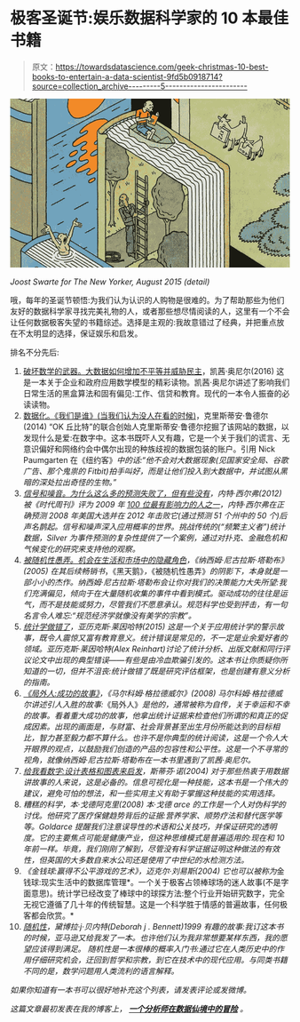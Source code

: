 # 极客圣诞节:娱乐数据科学家的 10 本最佳书籍

> 原文：<https://towardsdatascience.com/geek-christmas-10-best-books-to-entertain-a-data-scientist-9fd5b0918714?source=collection_archive---------5----------------------->

![](img/1b2f8fa5ed563623689f05cea7d67cbb.png)

*Joost Swarte for The New Yorker, August 2015 (detail)*

哦，每年的圣诞节顿悟:为我们认为认识的人购物是很难的。为了帮助那些为他们友好的数据科学家寻找完美礼物的人，或者那些想尽情阅读的人，这里有一个不会让任何数据极客失望的书籍综述。选择是主观的:我故意错过了经典，并把重点放在不太明显的选择，保证娱乐和启发。

排名不分先后:

1.  [破坏数学的武器。大数据如何增加不平等并威胁民主](https://weaponsofmathdestructionbook.com/)，凯茜·奥尼尔(2016)
    这是一本关于企业和政府应用数学模型的精彩读物。凯茜·奥尼尔讲述了影响我们日常生活的黑盒算法和固有偏见:工作、信贷和教育。现代的一本令人振奋的必读读物。
2.  [数据化。《我们是谁》(当我们认为没人在看的时候)](http://dataclysm.org/)，克里斯蒂安·鲁德尔(2014)
    “OK 丘比特”的联合创始人克里斯蒂安·鲁德尔挖掘了该网站的数据，以发现什么是爱:在数字中。这本书既吓人又有趣，它是一个关于我们的谎言、无意识偏好和网络约会中偶尔出现的种族歧视的数据包装的账户。引用 Nick Paumgarten 在《纽约客》*中的话:“他不会对大数据现象(见国家安全局、谷歌广告、那个鬼祟的 Fitbit)拍手叫好，而是让他们投入到大数据中，并试图从黑暗的深处拉出奇怪的生物。”*
3.  *[信号和噪音。为什么这么多的预测失败了，但有些没有](https://www.amazon.com/Signal-Noise-Many-Predictions-Fail-but/dp/0143125087)，内特·西尔弗(2012)
    被《时代周刊》评为 2009 年 [100 位最有影响力的人之一](http://content.time.com/time/specials/packages/completelist/0,29569,1894410,00.html)，内特·西尔弗在正确预测 2008 年美国大选并在 2012 年击败它(通过预测 51 个州中的 50 个)后声名鹊起。*信号和噪声*深入应用概率的世界。挑战传统的(“频繁主义者”)统计数据，Silver 为事件预测的复杂性提供了一个案例，通过对扑克、金融危机和气候变化的研究来支持他的观察。*
4.  *[被随机性愚弄。机会在生活和市场中的隐藏角色](https://www.amazon.com/Fooled-Randomness-Hidden-Markets-Incerto/dp/0812975219)，《纳西姆·尼古拉斯·塔勒布》(2005)
    在其后续畅销书*，《黑天鹅》*，*《被随机性愚弄》*的阴影下，本身就是一部小小的杰作。纳西姆·尼古拉斯·塔勒布会让你对我们的决策能力大失所望:我们充满偏见，倾向于在大量随机收集的事件中看到模式。驱动成功的往往是运气，而不是技能或努力，尽管我们不愿意承认。规范科学也受到抨击，有一句名言令人难忘:“规范经济学就像没有美学的宗教”。*
5.  *[统计学做错了](https://www.statisticsdonewrong.com/)，亚历克斯·莱因哈特(2015)
    这是一个关于应用统计学的警示故事，既令人震惊又富有教育意义。统计错误是常见的，不一定是业余爱好者的领域。亚历克斯·莱因哈特(Alex Reinhart)讨论了统计分析、出版文献和同行评议论文中出现的典型错误——有些是由冷血欺骗引发的。这本书让你质疑你所知道的一切，但并不沮丧:*统计做错了*既是研究评估框架，也是创建有意义分析的指南。*
6.  *[《局外人:成功的故事》](https://www.amazon.com/Outliers-Story-Success-Malcolm-Gladwell/dp/0316017930)，《马尔科姆·格拉德威尔》(2008)
    马尔科姆·格拉德威尔讲述引人入胜的故事:*《局外人》*是他的，通常被称为自传，关于幸运和不幸的故事。看着重大成功的故事，他拿出统计证据来检查他们所谓的和真正的促成因素。出现的画面是，与财富、社会背景甚至出生月份所能达到的目标相比，智力甚至毅力都不算什么。也许不是你典型的统计阅读，这是一个令人大开眼界的观点，以鼓励我们创造的产品的包容性和公平性。这是一个不寻常的视角，就像纳西姆·尼古拉斯·塔勒布在一本书里遇到了凯茜·奥尼尔。*
7.  *[给我看数字:设计表格和图表来启发](https://www.amazon.com/Show-Me-Numbers-Designing-Enlighten/dp/0970601999)，斯蒂芬·诺(2004)
    对于那些热衷于用数据讲故事的人来说，这是必备的。信息可视化是一种技能，这本书是一个伟大的建议，避免可怕的想法，和一些实用主义有助于掌握这种技能的实用选择。*
8.  *糟糕的科学，本·戈德阿克里(2008)
    本·戈德 arce 的工作是一个人对伪科学的讨伐。他研究了医疗保健趋势背后的证据:营养学家、顺势疗法和替代医学等等。Goldarce 提醒我们注意误导性的术语和公关技巧，并保证研究的透明度。它的主要焦点可能是健康产业，但这种思维模式是普遍适用的:现在和 10 年前一样。毕竟，我们刚刚了解到，尽管没有科学证据证明这种做法的有效性，但英国的大多数自来水公司还是使用了中世纪的水检测方法。*
9.  *《金钱球:赢得不公平游戏的艺术》，迈克尔·刘易斯(2004)
    它也可以被称为*金钱球:现实生活中的数据库管理*。一个关于极客占领棒球场的迷人故事(不是字面意思)。统计学已经改变了棒球中的球探方法:整个行业开始研究数字，完全无视它遵循了几十年的传统智慧。这是一个科学胜于情感的普遍故事，任何极客都会欣赏。*
10.  *[随机性](http://www.hup.harvard.edu/catalog.php?isbn=9780674107465)，黛博拉·j·贝内特(Deborah j . Bennett)1999
    有趣的故事:我订这本书的时候，亚马逊又给我发了一本。也许他们认为我非常想要某样东西，我的愿望应该得到满足。
    *随机性*是一本很棒的概率入门书:通过它在人类历史中的作用仔细研究机会，迂回到哲学和宗教，到它在技术中的现代应用。与同类书籍不同的是，数学问题用人类流利的语言解释。*

*如果你知道有一本书可以很好地补充这个列表，请发表评论或发微博。*

*这篇文章最初发表在我的博客上， [**一个分析师在数据仙境中的冒险**](http://datawanderings.com/) 。*